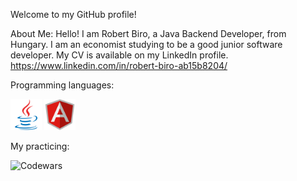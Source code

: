 Welcome to my GitHub profile!

About Me: 
Hello! 
I am Robert Biro, a Java Backend Developer, from Hungary. I am an economist studying to be a good junior software developer. My CV is available on my LinkedIn profile.
https://www.linkedin.com/in/robert-biro-ab15b8204/

Programming languages:

<img src="https://github.com/devicons/devicon/blob/master/icons/java/java-original.svg" alt="Java logo" width="50" height="50"/>
<img src="https://github.com/devicons/devicon/blob/master/icons/angularjs/angularjs-original.svg" alt="Angular logo" width="50" height="50"/>

My practicing: 

![Codewars](https://github.r2v.ch/codewars?user=robertbiro)



<!--
**robertbiro/robertbiro** is a ✨ _special_ ✨ repository because its `README.md` (this file) appears on your GitHub profile.

Here are some ideas to get you started:

- 🔭 I’m currently working on ...
- 🌱 I’m currently learning ...
- 👯 I’m looking to collaborate on ...
- 🤔 I’m looking for help with ...
- 💬 Ask me about ...
- 📫 How to reach me: ...
- 😄 Pronouns: ...
- ⚡ Fun fact: ...
-->
